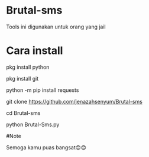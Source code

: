 # Brutal-sms
Tools ini digunakan untuk orang yang jail

# Cara install
pkg install python

pkg install git

python -m pip install requests

git clone https://github.com/jenazahsenyum/Brutal-sms

cd Brutal-sms

python Brutal-Sms.py

#Note

Semoga kamu puas bangsat😊😊
